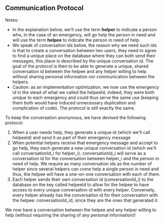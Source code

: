 ## Communication Protocol

Notes: 
* In the explanation below, we'll use the term **helper** to indicate a person who, in the case 
  of an emergency, will go help the person in need and will use the term **helpee** to indicate the 
  person in need of help.
* We speak of conversation ids below, the reason why we need such ids is that to create a 
  conversation between two users, they need to agree to find a unique place on the database where
  they can both send their messages, this place is described by the unique conversation id. The goal
  of the protocol is then to be able to generate a unique, shared conversation id between the helpee
  and any helper willing to help without sharing personal information nor communication between the 
  helpers.
* Caution: as an implementation optimization, we now use the emergency id in the stead of what we
  called the helpeeId, indeed, they were both unique to each emergency and could thus serve the same 
  use (keeping them both would have induced unnecessary duplication and complication of code). The 
  protocol is still exactly the same.

To keep the conversation anonymous, we have devised the following protocol:
1. When a user needs help, they generate a unique id (which we'll call helpeeId) and send it as 
   part of their emergency message
2. When potential helpers receive that emergency message and accept to go help, they each generate a 
   new unique conversation id (which we'll call conversationId_i for helper_i). conversationId_i 
   will serve as a conversation id for the conversation between helper_i and the person in need of 
   help. We require as many conversation ids as the number of helper since several helpers can come 
   help a single person in need and thus, the helpee will have a one-on-one conversation with each 
   of them.
3. Each helper sends their own conversation id (conversationId_i) to the database on the key called
   helpeeId to allow for the helpee to have access to every unique conversation id with every helper.
   Conversely, every helper already has the conversation id for their conversation with the helpee:
   conversationId_id, since they are the ones that generated it.
   
We now have a conversation between the helpee and any helper willing to help (without requiring the 
sharing of any personal information)!
